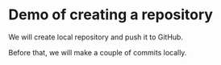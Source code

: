 # Demo of creating a repository

We will create local repository and push it to GitHub.

Before that, we will make a couple of commits locally.

